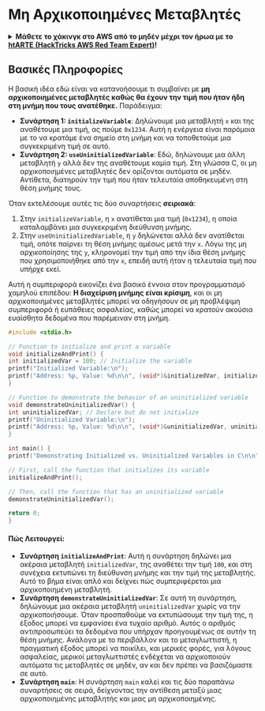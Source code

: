 # Μη Αρχικοποιημένες Μεταβλητές

<details>

<summary><strong>Μάθετε το χάκινγκ στο AWS από το μηδέν μέχρι τον ήρωα με το</strong> <a href="https://training.hacktricks.xyz/courses/arte"><strong>htARTE (HackTricks AWS Red Team Expert)</strong></a><strong>!</strong></summary>

Άλλοι τρόποι υποστήριξης του HackTricks:

* Αν θέλετε να δείτε την **εταιρεία σας διαφημισμένη στο HackTricks** ή να **κατεβάσετε το HackTricks σε μορφή PDF** ελέγξτε τα [**ΣΧΕΔΙΑ ΣΥΝΔΡΟΜΗΣ**](https://github.com/sponsors/carlospolop)!
* Αποκτήστε το [**επίσημο PEASS & HackTricks swag**](https://peass.creator-spring.com)
* Ανακαλύψτε την [**Οικογένεια PEASS**](https://opensea.io/collection/the-peass-family), τη συλλογή μας από αποκλειστικά [**NFTs**](https://opensea.io/collection/the-peass-family)
* **Εγγραφείτε στη** 💬 [**ομάδα Discord**](https://discord.gg/hRep4RUj7f) ή στη [**ομάδα τηλεγραφήματος**](https://t.me/peass) ή **ακολουθήστε** μας στο **Twitter** 🐦 [**@hacktricks\_live**](https://twitter.com/hacktricks\_live)**.**
* **Μοιραστείτε τα χάκινγκ κόλπα σας υποβάλλοντας PRs στα** [**HackTricks**](https://github.com/carlospolop/hacktricks) και [**HackTricks Cloud**](https://github.com/carlospolop/hacktricks-cloud) αποθετήρια του github.

</details>

## Βασικές Πληροφορίες

Η βασική ιδέα εδώ είναι να κατανοήσουμε τι συμβαίνει με **μη αρχικοποιημένες μεταβλητές καθώς θα έχουν την τιμή που ήταν ήδη στη μνήμη που τους ανατέθηκε.** Παράδειγμα:

* **Συνάρτηση 1: `initializeVariable`**: Δηλώνουμε μια μεταβλητή `x` και της αναθέτουμε μια τιμή, ας πούμε `0x1234`. Αυτή η ενέργεια είναι παρόμοια με το να κρατάμε ένα σημείο στη μνήμη και να τοποθετούμε μια συγκεκριμένη τιμή σε αυτό.
* **Συνάρτηση 2: `useUninitializedVariable`**: Εδώ, δηλώνουμε μια άλλη μεταβλητή `y` αλλά δεν της αναθέτουμε καμία τιμή. Στη γλώσσα C, οι μη αρχικοποιημένες μεταβλητές δεν ορίζονται αυτόματα σε μηδέν. Αντίθετα, διατηρούν την τιμή που ήταν τελευταία αποθηκευμένη στη θέση μνήμης τους.

Όταν εκτελέσουμε αυτές τις δύο συναρτήσεις **σειριακά**:

1. Στην `initializeVariable`, η `x` ανατίθεται μια τιμή (`0x1234`), η οποία καταλαμβάνει μια συγκεκριμένη διεύθυνση μνήμης.
2. Στην `useUninitializedVariable`, η `y` δηλώνεται αλλά δεν ανατίθεται τιμή, οπότε παίρνει τη θέση μνήμης αμέσως μετά την `x`. Λόγω της μη αρχικοποίησης της `y`, κληρονομεί την τιμή από την ίδια θέση μνήμης που χρησιμοποιήθηκε από την `x`, επειδή αυτή ήταν η τελευταία τιμή που υπήρχε εκεί.

Αυτή η συμπεριφορά εικονίζει ένα βασικό έννοια στον προγραμματισμό χαμηλού επιπέδου: **Η διαχείριση μνήμης είναι κρίσιμη**, και οι μη αρχικοποιημένες μεταβλητές μπορεί να οδηγήσουν σε μη προβλέψιμη συμπεριφορά ή ευπάθειες ασφαλείας, καθώς μπορεί να κρατούν ακούσια ευαίσθητα δεδομένα που παρέμειναν στη μνήμη.
```c
#include <stdio.h>

// Function to initialize and print a variable
void initializeAndPrint() {
int initializedVar = 100; // Initialize the variable
printf("Initialized Variable:\n");
printf("Address: %p, Value: %d\n\n", (void*)&initializedVar, initializedVar);
}

// Function to demonstrate the behavior of an uninitialized variable
void demonstrateUninitializedVar() {
int uninitializedVar; // Declare but do not initialize
printf("Uninitialized Variable:\n");
printf("Address: %p, Value: %d\n\n", (void*)&uninitializedVar, uninitializedVar);
}

int main() {
printf("Demonstrating Initialized vs. Uninitialized Variables in C\n\n");

// First, call the function that initializes its variable
initializeAndPrint();

// Then, call the function that has an uninitialized variable
demonstrateUninitializedVar();

return 0;
}
```
#### Πώς Λειτουργεί:

* **Συνάρτηση `initializeAndPrint`**: Αυτή η συνάρτηση δηλώνει μια ακέραια μεταβλητή `initializedVar`, της αναθέτει την τιμή `100`, και στη συνέχεια εκτυπώνει τη διεύθυνση μνήμης και την τιμή της μεταβλητής. Αυτό το βήμα είναι απλό και δείχνει πώς συμπεριφέρεται μια αρχικοποιημένη μεταβλητή.
* **Συνάρτηση `demonstrateUninitializedVar`**: Σε αυτή τη συνάρτηση, δηλώνουμε μια ακέραια μεταβλητή `uninitializedVar` χωρίς να την αρχικοποιήσουμε. Όταν προσπαθούμε να εκτυπώσουμε την τιμή της, η έξοδος μπορεί να εμφανίσει ένα τυχαίο αριθμό. Αυτός ο αριθμός αντιπροσωπεύει τα δεδομένα που υπήρχαν προηγουμένως σε αυτήν τη θέση μνήμης. Ανάλογα με το περιβάλλον και το μεταγλωττιστή, η πραγματική έξοδος μπορεί να ποικίλει, και μερικές φορές, για λόγους ασφαλείας, μερικοί μεταγλωττιστές ενδέχεται να αρχικοποιούν αυτόματα τις μεταβλητές σε μηδέν, αν και δεν πρέπει να βασιζόμαστε σε αυτό.
* **Συνάρτηση `main`**: Η συνάρτηση `main` καλεί και τις δύο παραπάνω συναρτήσεις σε σειρά, δείχνοντας την αντίθεση μεταξύ μιας αρχικοποιημένης μεταβλητής και μιας μη αρχικοποιημένης.
